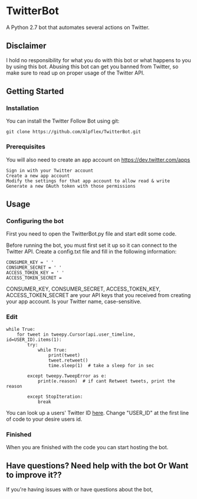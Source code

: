 
# TwitterBot
A Python 2.7 bot that automates several actions on Twitter.

## Disclaimer

I hold no responsibility for what you do with this bot or what happens to you by using this bot. Abusing this bot can get you banned from Twitter, so make sure to read up on proper usage of the Twitter API.

## Getting Started


### Installation

You can install the Twitter Follow Bot using git:
```
git clone https://github.com/Alpflex/TwitterBot.git
```
### Prerequisites

You will also need to create an app account on https://dev.twitter.com/apps

    Sign in with your Twitter account
    Create a new app account
    Modify the settings for that app account to allow read & write
    Generate a new OAuth token with those permissions



## Usage
### Configuring the bot

First you need to open the TwitterBot.py file and start edit some code. 

Before running the bot, you must first set it up so it can connect to the Twitter API. Create a config.txt file and fill in the following information:

    CONSUMER_KEY = ' '
    CONSUMER_SECRET = ' '
    ACCESS_TOKEN_KEY = ' '
    ACCESS_TOKEN_SECRET = 

CONSUMER_KEY, CONSUMER_SECRET, ACCESS_TOKEN_KEY, ACCESS_TOKEN_SECRET are your API keys that you received from creating your app account. Is your Twitter name, case-sensitive.

### Edit


    while True:
        for tweet in tweepy.Cursor(api.user_timeline, id=USER_ID).items(1):
            try:
                while True:
                    print(tweet)
                    tweet.retweet()
                    time.sleep(1)  # take a sleep for in sec

            except tweepy.TweepError as e:
                print(e.reason)  # if cant Retweet tweets, print the reason

            except StopIteration:
                break

You can look up a users' Twitter ID [here](http://mytwitterid.com/).
Change "USER_ID" at the first line of code to your desire users id.

### Finished

When you are finished with the code you can start hosting the bot.

    
## Have questions? Need help with the bot Or Want to improve it??

If you're having issues with or have questions about the bot, 
